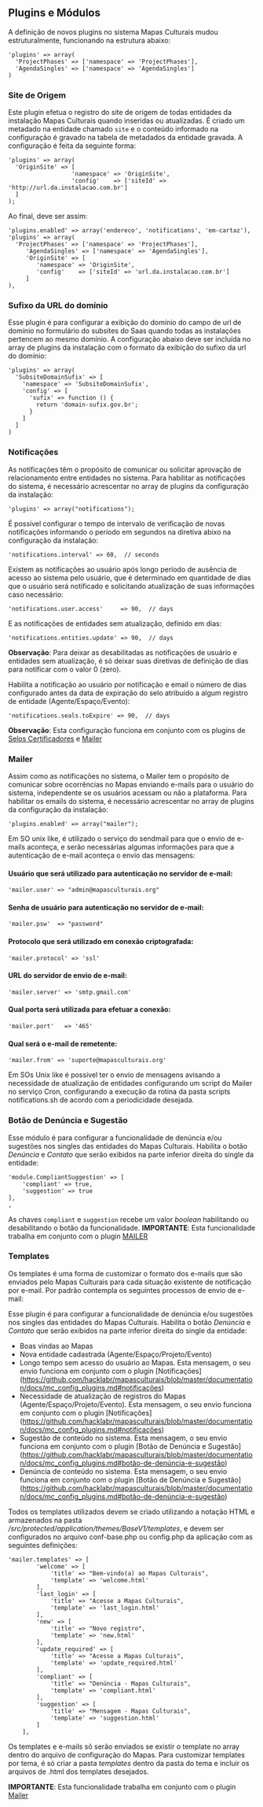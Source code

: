 ## Plugins e Módulos

A definição de novos plugins no sistema Mapas Culturais mudou estruturalmente, funcionando na estrutura abaixo:

```
'plugins' => array(
  'ProjectPhases' => ['namespace' => 'ProjectPhases'],
  'AgendaSingles' => ['namespace' => 'AgendaSingles']
)
```
### Site de Origem
Este plugin efetua o registro do site de origem de todas entidades da instalação Mapas Culturais quando inseridas ou atualizadas. É criado um metadado na entidade chamado ```site``` e o conteúdo informado na configuração é gravado na tabela de metadados da entidade gravada. A configuração é feita da seguinte forma:

```
'plugins' => array(
  'OriginSite' => [
                  'namespace' => 'OriginSite',
                  'config'    => ['siteId' => 'http://url.da.instalacao.com.br']
  ]
);
```

Ao final, deve ser assim:

```
'plugins.enabled' => array('endereco', 'notifications', 'em-cartaz'),
'plugins' => array(
  'ProjectPhases' => ['namespace' => 'ProjectPhases'],
     'AgendaSingles' => ['namespace' => 'AgendaSingles'],
     'OriginSite' => [
        'namespace' => 'OriginSite',
        'config'    => ['siteId' => 'url.da.instalacao.com.br']
     ]
),
```
### Sufixo da URL do domínio
Esse plugin é para configurar a exibição do domínio do campo de url de domínio no formulário do subsites do Saas quando todas as instalações pertencem ao mesmo domínio. A configuração abaixo deve ser incluída no array de plugins da instalação com o formato da exibição do sufixo da url do domínio:

```
'plugins' => array(
  'SubsiteDomainSufix' => [
    'namespace' => 'SubsiteDomainSufix',
    'config' => [
      'sufix' => function () {
        return 'domain-sufix.gov.br';
      }
    ]
  ]
)
```

### Notificações
As notificações têm o propósito de comunicar ou solicitar aprovação de relacionamento entre entidades no sistema.
Para habilitar as notificações do sistema, é necessário acrescentar no array de plugins da configuração da instalação:

```
'plugins' => array("notifications");
```

É possível configurar o tempo de intervalo de verificação de novas notificações informando o período em segundos na diretiva abixo na configuração da instalação:

```
'notifications.interval' => 60,  // seconds
```

Existem as notificações ao usuário após longo período de ausência de acesso ao sistema pelo usuário, que é determinado em quantidade de dias que o usuário será notificado e solicitando atualização de suas informações caso necessário:
```
'notifications.user.access'     => 90,  // days
```
E as notificações de entidades sem atualização, definido em dias:
```
'notifications.entities.update' => 90,  // days
```
**Observação**: Para deixar as desabilitadas as notificações de usuário e entidades sem atualização, é só deixar suas diretivas de definição de dias para notificar com o valor 0 (zero).

Habilita a notificação ao usuário por notificação e email o número de dias configurado antes da data de expiração do selo atribuído a algum registro de entidade (Agente/Espaço/Evento):
```
'notifications.seals.toExpire' => 90,  // days
```
**Observação**: Esta configuração funciona em conjunto com os plugins de [Selos Certificadores](https://github.com/hacklabr/mapasculturais/blob/master/documentation/docs/mc_config_seal.md) e [Mailer](https://github.com/hacklabr/mapasculturais/blob/master/documentation/docs/mc_config_plugins.md#mailer)

### Mailer
Assim como as notificações no sistema, o Mailer tem o propósito de comunicar sobre ocorrências no Mapas enviando e-mails para o usuário do sistema, independente se os usuários acessam ou não a plataforma.
Para habilitar os emails do sistema, é necessário acrescentar no array de plugins da configuração da instalação:

```
'plugins.enabled' => array("mailer");
```

Em SO unix like, é utilizado o serviço do sendmail para que o envio de e-mails aconteça, e serão necessárias algumas informações para que a autenticação de e-mail aconteça o envio das mensagens:

#### Usuário que será utilizado para autenticação no servidor de e-mail:
```
'mailer.user' => "admin@mapasculturais.org"
```
#### Senha de usuário para autenticação no servidor de e-mail:
```
'mailer.psw'  => "password"
```
#### Protocolo que será utilizado em conexão criptografada:
```
'mailer.protocol' => 'ssl'
```
#### URL do servidor de envio de e-mail:
```
'mailer.server' => 'smtp.gmail.com'
```
#### Qual porta será utilizada para efetuar a conexão:
```
'mailer.port'   => '465'
```
#### Qual será o e-mail de remetente:
```
'mailer.from' => 'suporte@mapasculturais.org'
```
Em SOs Unix like é possível ter o envio de mensagens avisando a necessidade de atualização de entidades configurando um script do Mailer no serviço Cron, configurando a execução da rotina da pasta scripts notifications.sh de acordo com a periodicidade desejada.

### Botão de Denúncia e Sugestão
Esse módulo é para configurar a funcionalidade de denúncia e/ou sugestões nos singles das entidades do Mapas Culturais. Habilita o botão *Denúncia* e *Contato* que serão exibidos na parte inferior direita do single da entidade:

```
'module.CompliantSuggestion' => [
    'compliant' => true,
    'suggestion' => true
],
,
```
As chaves `compliant` e `suggestion` recebe um valor *boolean* habilitando ou desabilitando o botão da funcionalidade.
**IMPORTANTE**: Esta funcionalidade trabalha em conjunto com o plugin [MAILER](https://github.com/hacklabr/mapasculturais/blob/master/documentation/docs/mc_config_plugins.md#mailer)

### Templates
Os templates é uma forma de customizar o formato dos e-mails que são enviados pelo Mapas Culturais para cada situação existente de notificação por e-mail. Por padrão contempla os seguintes processos de envio de e-mail:

Esse plugin é para configurar a funcionalidade de denúncia e/ou sugestões nos singles das entidades do Mapas Culturais. Habilita o botão *Denúncia* e *Contato* que serão exibidos na parte inferior direita do single da entidade:
* Boas vindas ao Mapas
* Nova entidade cadastrada (Agente/Espaço/Projeto/Evento)
* Longo tempo sem acesso do usuário ao Mapas. Esta mensagem, o seu envio funciona em conjunto com o plugin [Notificações] (https://github.com/hacklabr/mapasculturais/blob/master/documentation/docs/mc_config_plugins.md#notificações)
* Necessidade de atualização de registros do Mapas (Agente/Espaço/Projeto/Evento). Esta mensagem, o seu envio funciona em conjunto com o plugin [Notificações] (https://github.com/hacklabr/mapasculturais/blob/master/documentation/docs/mc_config_plugins.md#notificações)
* Sugestão de conteúdo no sistema. Esta mensagem, o seu envio funciona em conjunto com o plugin [Botão de Denúncia e Sugestão] (https://github.com/hacklabr/mapasculturais/blob/master/documentation/docs/mc_config_plugins.md#botão-de-denúncia-e-sugestão)
* Denúncia de conteúdo no sistema. Esta mensagem, o seu envio funciona em conjunto com o plugin [Botão de Denúncia e Sugestão] (https://github.com/hacklabr/mapasculturais/blob/master/documentation/docs/mc_config_plugins.md#botão-de-denúncia-e-sugestão)

Todos os templates utilizados devem se criado utilizando a notação HTML e armazenados na pasta */src/protected/application/themes/BaseV1/templates*, e devem ser configurados no arquivo conf-base.php ou config.php da aplicação com as seguintes definições:
```
'mailer.templates' => [
        'welcome' => [
            'title' => "Bem-vindo(a) ao Mapas Culturais",
            'template' => 'welcome.html'
        ],
        'last_login' => [
            'title' => "Acesse a Mapas Culturais",
            'template' => 'last_login.html'
        ],
        'new' => [
            'title' => "Novo registro",
            'template' => 'new.html'
        ],
        'update_required' => [
            'title' => "Acesse a Mapas Culturais",
            'template' => 'update_required.html'
        ],
        'compliant' => [
            'title' => "Denúncia - Mapas Culturais",
            'template' => 'compliant.html'
        ],
        'suggestion' => [
            'title' => "Mensagem - Mapas Culturais",
            'template' => 'suggestion.html'
        ]
    ],
```
Os templates e e-mails sõ serão enviados se existir o template no array dentro do arquivo de configuração do Mapas. Para customizar templates por tema, é só criar a pasta _templates_ dentro da pasta do tema e incluir os arquivos de .html dos templates desejados.

**IMPORTANTE**: Esta funcionalidade trabalha em conjunto com o plugin [Mailer](https://github.com/hacklabr/mapasculturais/blob/master/documentation/docs/mc_config_plugins.md#mailer)
